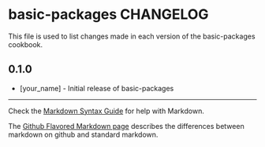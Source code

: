basic-packages CHANGELOG
========================

This file is used to list changes made in each version of the basic-packages cookbook.

0.1.0
-----
- [your_name] - Initial release of basic-packages

- - -
Check the [Markdown Syntax Guide](http://daringfireball.net/projects/markdown/syntax) for help with Markdown.

The [Github Flavored Markdown page](http://github.github.com/github-flavored-markdown/) describes the differences between markdown on github and standard markdown.
